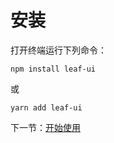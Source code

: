# 安装

打开终端运行下列命令：

```
npm install leaf-ui
```

或

```
yarn add leaf-ui
```

下一节：[开始使用](#/doc/get-started)
